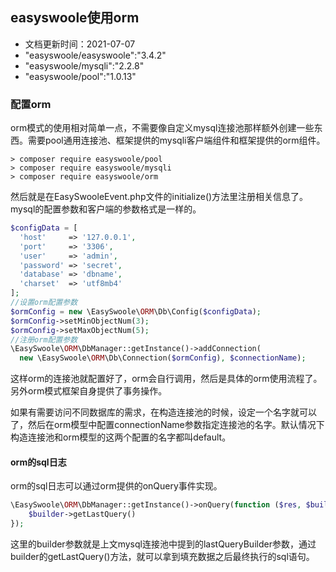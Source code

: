 ## easyswoole使用orm

- 文档更新时间：2021-07-07
- "easyswoole/easyswoole":"3.4.2"
- "easyswoole/mysqli":"2.2.8"
- "easyswoole/pool":"1.0.13"

### 配置orm

orm模式的使用相对简单一点，不需要像自定义mysql连接池那样额外创建一些东西。需要pool通用连接池、框架提供的mysqli客户端组件和框架提供的orm组件。

```shell
> composer require easyswoole/pool
> composer require easyswoole/mysqli
> composer require easyswoole/orm
```

然后就是在EasySwooleEvent.php文件的initialize()方法里注册相关信息了。mysql的配置参数和客户端的参数格式是一样的。

```php
$configData = [
  'host'     => '127.0.0.1',
  'port'     => '3306',
  'user'     => 'admin',
  'password' => 'secret',
  'database' => 'dbname',
  'charset'  => 'utf8mb4'
];
//设置orm配置参数
$ormConfig = new \EasySwoole\ORM\Db\Config($configData);
$ormConfig->setMinObjectNum(3);
$ormConfig->setMaxObjectNum(5);
//注册orm配置参数
\EasySwoole\ORM\DbManager::getInstance()->addConnection(
  new \EasySwoole\ORM\Db\Connection($ormConfig), $connectionName);
```

这样orm的连接池就配置好了，orm会自行调用，然后是具体的orm使用流程了。另外orm模式框架自身提供了事务操作。

如果有需要访问不同数据库的需求，在构造连接池的时候，设定一个名字就可以了，然后在orm模型中配置connectionName参数指定连接池的名字。默认情况下构造连接池和orm模型的这两个配置的名字都叫default。

#### orm的sql日志

orm的sql日志可以通过orm提供的onQuery事件实现。

```php
\EasySwoole\ORM\DbManager::getInstance()->onQuery(function ($res, $builder, $start) {
    $builder->getLastQuery()
});
```

这里的builder参数就是上文mysql连接池中提到的lastQueryBuilder参数，通过builder的getLastQuery()方法，就可以拿到填充数据之后最终执行的sql语句。